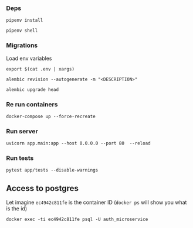 ### Deps

`pipenv install`

`pipenv shell`

### Migrations

Load env variables

`export $(cat .env | xargs)`

`alembic revision --autogenerate -m "<DESCRIPTION>"`

`alembic upgrade head`


### Re run containers

`docker-compose up --force-recreate`


### Run server

`uvicorn app.main:app --host 0.0.0.0 --port 80  --reload`


### Run tests

`pytest app/tests --disable-warnings`


## Access to postgres

Let imagine `ec4942c811fe` is the container ID (`docker ps` will show you what is the id)

`docker exec -ti ec4942c811fe psql -U auth_microservice`
